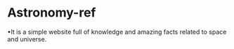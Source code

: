 # Astronomy-ref
•It is a simple website full of knowledge and amazing facts related to space and universe.
